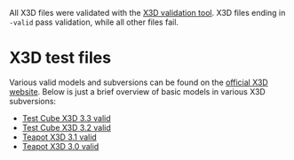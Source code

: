 All X3D files were validated with the [X3D validation tool](https://github.com/JoergHeseler/x3d-validator-for-archivematica). X3D files ending in `-valid` pass validation, while all other files fail.

# X3D test files

Various valid models and subversions can be found on the [official X3D website](https://www.web3d.org/x3d/content/examples/X3dResources.html#Examples).
Below is just a brief overview of basic models in various X3D subversions:

- [Test Cube X3D 3.3 valid](https://www.web3d.org/x3d/content/examples/Basic/Geospatial/Mars.x3d)
- [Test Cube X3D 3.2 valid](https://www.web3d.org/x3d/content/examples/Basic/DistributedInteractiveSimulation/TestCube.x3d)
- [Teapot X3D 3.1 valid](https://www.web3d.org/x3d/content/examples/Basic/CAD/CadTeapot.x3d)
- [Teapot X3D 3.0 valid](https://www.web3d.org/x3d/content/examples/Basic/ExperimentalBinaryCompression/Teapot.x3d)
